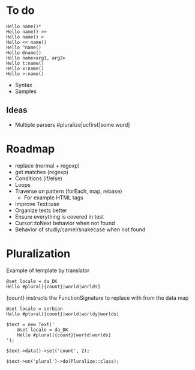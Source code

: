 # To do

```
Hello name()*
Hello name() >>
Hello name() >
Hello << name()
Hello ^name()
Hello @name()
Hello name<arg1, arg2>
Hello t:name()
Hello x:name()
Hello >:name()
```

* Syntax
* Samples

## Ideas
* Multiple parsers #pluralize|ucfirst[some word]

# Roadmap
* replace (normal + regexp)
* get matches (regexp)
* Conditions (if/else)
* Loops
* Traverse on pattern (forEach, map, rebase)
	* For example HTML tags
* Improve Text::use
* Organize tests better
* Ensure everything is covered in test
* Cursor::toNext behavior when not found
* Behavior of studly/camel/snakecase when not found



# Pluralization

Example of template by translator

```
@set locale = da_DK
Hello #plural[{count}|world|worlds]
```
{count} instructs the FunctionSignature to replace with from the data map

```
@set locale = serbian
Hello #plural[{count}|world|worldy|worlds]
```

```
$text = new Text('
	@set locale = da_DK
	Hello #plural[{count}|world|worlds]
');

$text->data()->set('count', 2);

$text->on('plural')->do(Pluralize::class);
```